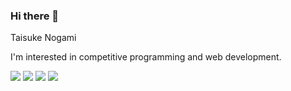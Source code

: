 ### Hi there 👋

Taisuke Nogami

I'm interested in competitive programming and web development.

<!--
**clcl777/clcl777** is a ✨ _special_ ✨ repository because its `README.md` (this file) appears on your GitHub profile.

Here are some ideas to get you started:

- 🔭 I’m currently working on ...
- 🌱 I’m currently learning ...
- 👯 I’m looking to collaborate on ...
- 🤔 I’m looking for help with ...
- 💬 Ask me about ...
- 📫 How to reach me: ...
- 😄 Pronouns: ...
- ⚡ Fun fact: ...
-->

![](http://github-profile-summary-cards.vercel.app/api/cards/repos-per-language?username=clcl777&theme=solarized)
![](http://github-profile-summary-cards.vercel.app/api/cards/most-commit-language?username=clcl777&theme=solarized)
![](http://github-profile-summary-cards.vercel.app/api/cards/profile-details?username=clcl777&theme=solarized)
![](https://atcoder-disp-graph.onrender.com/disp_rate/tra_/algo/status)
